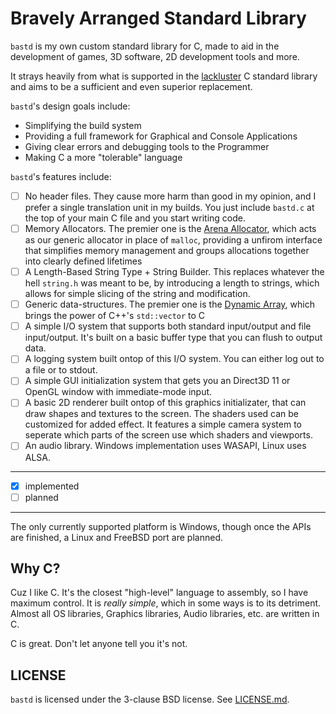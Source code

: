 # Bravely Arranged Standard Library
`bastd` is my own custom standard library for C, made to aid in the development
of games, 3D software, 2D development tools and more.

It strays heavily from what is supported in the
[lackluster](https://nullprogram.com/blog/2023/02/11/) C standard library and
aims to be a sufficient and even superior replacement.

`bastd`'s design goals include:
- Simplifying the build system
- Providing a full framework for Graphical and Console Applications
- Giving clear errors and debugging tools to the Programmer
- Making C a more "tolerable" language

`bastd`'s features include:
- [ ] No header files. They cause more harm than good in my opinion, and I prefer a
single translation unit in my builds. You just include `bastd.c` at the top of
your main C file and you start writing code.
- [ ] Memory Allocators. The premier one is the
[Arena Allocator](https://www.rfleury.com/p/untangling-lifetimes-the-arena-allocator),
which acts as our generic allocator in place of `malloc`, providing a unfirom
interface that simplifies memory management and groups allocations together
into clearly defined lifetimes
- [ ] A Length-Based String Type + String Builder. This replaces whatever the hell
`string.h` was meant to be, by introducing a length to strings, which allows
for simple slicing of the string and modification.
- [ ] Generic data-structures. The premier one is the
[Dynamic Array](https://dylanfalconer.com/articles/dynamic-arrays-in-c), which
brings the power of C++'s `std::vector` to C
- [ ] A simple I/O system that supports both standard input/output and file
input/output. It's built on a basic buffer type that you can flush to output
data.
- [ ] A logging system built ontop of this I/O system. You can either log out to
a file or to stdout.
- [ ] A simple GUI initialization system that gets you an Direct3D 11 or OpenGL
window with immediate-mode input.
- [ ] A basic 2D renderer built ontop of this graphics initializater, that can
draw shapes and textures to the screen. The shaders used can be customized for
added effect. It features a simple camera system to seperate which parts of
the screen use which shaders and viewports.
- [ ] An audio library. Windows implementation uses WASAPI, Linux uses ALSA.

---
- [x] implemented
- [ ] planned
---

The only currently supported platform is Windows, though once the APIs are
finished, a Linux and FreeBSD port are planned.

## Why C?
Cuz I like C. It's the closest "high-level" language to assembly, so I have
maximum control. It is *really simple*, which in some ways is to its detriment.
Almost all OS libraries, Graphics libraries, Audio libraries, etc. are written
in C.

C is great. Don't let anyone tell you it's not.

## LICENSE
`bastd` is licensed under the 3-clause BSD license. See [LICENSE.md](LICENSE.md).